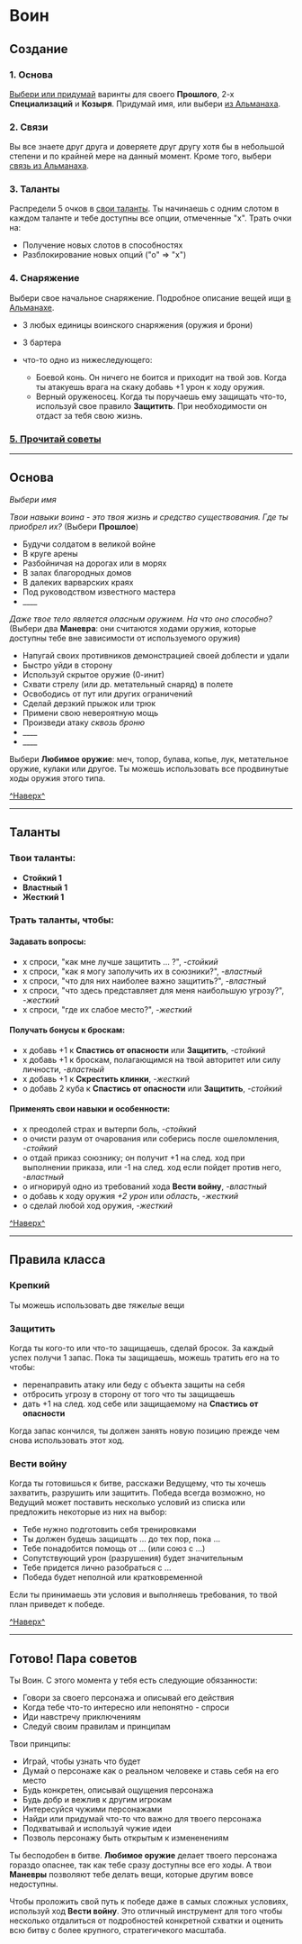 # Воин <a name="top"></a>

## Создание

### 1. Основа

[Выбери или придумай](#basics) варинты для своего **Прошлого**, 2-х **Специализаций** и **Козыря**. Придумай имя, или выбери [из Альманаха](./one-page.md#names).

### 2. Связи

Вы все знаете друг друга и доверяете друг другу хотя бы в небольшой степени и по крайней мере на данный момент. Кроме того, выбери [связь из Альманаха](./one-page.md#bonds).

### 3. Таланты

Распредели 5 очков в [свои таланты](#abilities). Ты начинаешь с одним слотом в каждом таланте и тебе доступны все опции, отмеченные "х". Трать очки на:

- Получение новых слотов в способностях
- Разблокирование новых опций ("о" => "х")

### 4. Снаряжение

Выбери свое начальное снаряжение. Подробное описание вещей ищи [в Альманахе](./one-page.md#items).

- 3 любых единицы воинского снаряжения (оружия и брони)
- 3 бартера
- что-то одно из нижеследующего:

    - Боевой конь. Он ничего не боится и приходит на твой зов. Когда ты атакуешь врага на скаку добавь +1 урон к ходу оружия.
    - Верный оруженосец. Когда ты поручаешь ему защищать что-то, используй свое правило **Защитить**. При необходимости он отдаст за тебя свою жизнь.

### [5. Прочитай советы](#advice)

---

## <a name="basics"></a>Основа

_Выбери имя_

_Твои навыки воина - это твоя жизнь и средство существования. Где ты приобрел их?_ (Выбери **Прошлое**)

- Будучи солдатом в великой войне
- В круге арены
- Разбойничая на дорогах или в морях
- В залах благородных домов
- В далеких варварских краях
- Под руководством известного мастера
- \_\_\_\_

_Даже твое тело является опасным оружием. На что оно способно?_ (Выбери два **Маневра**: они считаются ходами оружия, которые доступны тебе вне зависимости от используемого оружия)

- Напугай своих противников демонстрацией своей доблести и удали
- Быстро уйди в сторону
- Используй скрытое оружие (0-инит)
- Схвати стрелу (или др. метательный снаряд) в полете
- Освободись от пут или других ограничений
- Сделай дерзкий прыжок или трюк
- Примени свою невероятную мощь
- Произведи атаку _сквозь броню_
- \_\_\_\_
- \_\_\_\_

Выбери **Любимое оружие**: меч, топор, булава, копье, лук, метательное оружие, кулаки или другое. Ты можешь использовать все продвинутые ходы оружия этого типа.

[^Наверх^](#top)

---

## <a name="abilities"></a>Таланты

### Твои таланты:

- **Стойкий 1**
- **Властный 1**
- **Жесткий 1**

### Трать таланты, чтобы:

#### Задавать вопросы:

- х спроси, "как мне лучше защитить ... ?", _-стойкий_
- х спроси, "как я могу заполучить их в союзники?", _-властный_
- х спроси, "что для них наиболее важно защитить?", _-властный_
- х спроси, "что здесь представляет для меня наибольшую угрозу?", -_жесткий_
- х спроси, "где их слабое место?", -_жесткий_

#### Получать бонусы к броскам:

- х добавь +1 к **Спастись от опасности** или **Защитить**, _-стойкий_
- х добавь +1 к броскам, полагающимся на твой авторитет или силу личности, _-властный_
- х добавь +1 к **Скрестить клинки**, -_жесткий_
- о добавь 2 куба к **Спастись от опасности** или **Защитить**, _-стойкий_

#### Применять свои навыки и особенности:

- х преодолей страх и вытерпи боль, _-стойкий_
- о очисти разум от очарования или соберись после ошеломления, _-стойкий_
- о отдай приказ союзнику; он получит +1 на след. ход при выполнении приказа, или -1 на след. ход если пойдет против него, _-властный_
- о игнорируй одно из требований хода **Вести войну**, _-властный_
- о добавь к ходу оружия _+2 урон_ или _область_, -_жесткий_
- о сделай любой ход оружия, -_жесткий_

[^Наверх^](#top)

---

## Правила класса

### Крепкий

Ты можешь использовать две _тяжелые_ вещи

### Защитить

Когда ты кого-то или что-то защищаешь, сделай бросок. За каждый успех получи 1 запас. Пока ты защищаешь, можешь тратить его на то чтобы:

- перенаправить атаку или беду с объекта защиты на себя
- отбросить угрозу в сторону от того что ты защищаешь
- дать +1 на след. ход себе или защищаемому на **Спастись от опасности**

Когда запас кончился, ты должен занять новую позицию прежде чем снова использовать этот ход.

### Вести войну

Когда ты готовишься к битве, расскажи Ведущему, что ты хочешь захватить, разрушить или защитить. Победа всегда возможно, но Ведущий может поставить несколько условий из списка или предложить некоторые из них на выбор:

- Тебе нужно подготовить себя тренировками
- Ты должен будешь защищать ... до тех пор, пока ...
- Тебе понадобится помощь от ... (или союз с ...)
- Сопутствующий урон (разрушения) будет значительным
- Тебе придется лично разобраться с ...
- Победа будет неполной или кратковременной

Если ты принимаешь эти условия и выполняешь требования, то твой план приведет к победе.

[^Наверх^](#top)

---

## <a name="advice"></a>Готово! Пара советов

Ты Воин. С этого момента у тебя есть следующие обязанности:

- Говори за своего персонажа и описывай его действия
- Когда тебе что-то интересно или непонятно - спроси
- Иди навстречу приключениям
- Следуй своим правилам и принципам

Твои принципы:

- Играй, чтобы узнать что будет
- Думай о персонаже как о реальном человеке и ставь себя на его место
- Будь конкретен, описывай ощущения персонажа
- Будь добр и вежлив к другим игрокам
- Интересуйся чужими персонажами
- Найди или придумай что-то что важно для твоего персонажа
- Подхватывай и используй чужие идеи
- Позволь персонажу быть открытым к измененениям

Ты бесподобен в битве. **Любимое оружие** делает твоего персонажа гораздо опаснее, так как тебе сразу доступны все его ходы. А твои **Маневры** позволяют тебе делать вещи, которые другим вовсе недоступны.

Чтобы проложить свой путь к победе даже в самых сложных условиях, используй ход **Вести войну**. Это отличный инструмент для того чтобы несколько отдалиться от подробностей конкретной схватки и оценить всю битву с более крупного, стратегичекого масштаба.
